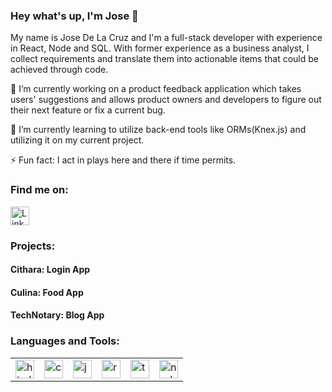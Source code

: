 ### Hey what's up, I'm Jose 👋

My name is Jose De La Cruz and I'm a full-stack developer with experience in React, Node and SQL. With former experience as a business analyst, I collect requirements and translate them into actionable items that could be achieved through code.

🔭 I’m currently working on a product feedback application which takes users' suggestions and allows product owners and developers to figure out their next feature or fix a current bug.

🌱 I’m currently learning to utilize back-end tools like ORMs(Knex.js) and utilizing it on my current project. 

⚡ Fun fact: I act in plays here and there if time permits.

<h3>Find me on:</h3>

<a href="www.linkedin.com/in/jose-delacruz05"><img src="https://camo.githubusercontent.com/bb9a2e25562330fe8550c48e553c348d7f18f690e009bd2ced9a4114799758a5/68747470733a2f2f7777772e66726565706e676c6f676f732e636f6d2f75706c6f6164732f6f6666696369616c2d6c696e6b6564696e2d6c6f676f2d2d2d2d31372e706e67" alt="LinkedIn" style="width:30px;" /></a>

<h3>Projects:</h3>

<h4>Cithara: Login App</h4>

<h4>Culina: Food App</h4>

<h4>TechNotary: Blog App</h4>

<h3>Languages and Tools:</h3>
<table cellspacing="0" cellpadding="0">
  <tr>
    <td>
      <img src="https://user-images.githubusercontent.com/74112121/132452254-8001a84f-d0a2-474a-85e2-df2a6c049f97.png" alt="html" width="30"/>
    </td>
    <td>
      <img src="https://user-images.githubusercontent.com/74112121/132452178-c99025c7-c14b-4eb3-9fd3-3912e65c6190.png" alt="css" width="30"/>
    </td>
    <td>
      <img src="https://user-images.githubusercontent.com/74112121/132452332-63d3f0c5-1d1e-4136-8a39-f02c5a584ef6.png" alt="javascript" width="30"/>
    </td>
    <td>
      <img src="https://user-images.githubusercontent.com/74112121/132452427-462d75a6-dc48-47d9-a086-5b0a48df2bc0.png" alt="react" width="30"/>
    </td>
    <td>
      <img src="https://user-images.githubusercontent.com/74112121/132452703-07106bd6-0d85-41bc-a610-8941dee5ee0f.png" alt="typescript" width="30"/>
    </td>
    <td>
      <img src="https://user-images.githubusercontent.com/74112121/132452387-2a22124e-d9de-4672-b56b-e3701efc38de.png" alt="node" width="30"/>
    </td>
  </tr>
</table>


<!--**jose-a-dlc05/jose-a-dlc05** is a ✨ _special_ ✨ repository because its `README.md` (this file) appears on your GitHub profile.

Here are some ideas to get you started:

- 🔭 I’m currently working on ...
- 🌱 I’m currently learning ...
- 👯 I’m looking to collaborate on ...
- 🤔 I’m looking for help with ...
- 💬 Ask me about ...
- 📫 How to reach me: ...
- 😄 Pronouns: ...
- ⚡ Fun fact: ...
-->
